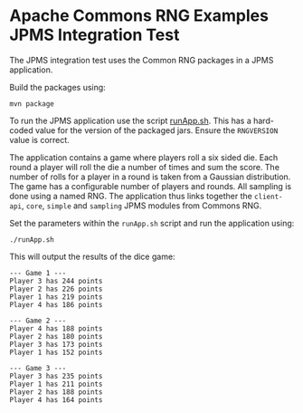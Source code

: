 <!---
 Licensed to the Apache Software Foundation (ASF) under one or more
 contributor license agreements.  See the NOTICE file distributed with
 this work for additional information regarding copyright ownership.
 The ASF licenses this file to You under the Apache License, Version 2.0
 (the "License"); you may not use this file except in compliance with
 the License.  You may obtain a copy of the License at

      http://www.apache.org/licenses/LICENSE-2.0

 Unless required by applicable law or agreed to in writing, software
 distributed under the License is distributed on an "AS IS" BASIS,
 WITHOUT WARRANTIES OR CONDITIONS OF ANY KIND, either express or implied.
 See the License for the specific language governing permissions and
 limitations under the License.
-->

Apache Commons RNG Examples JPMS Integration Test
=================================================

The JPMS integration test uses the Common RNG packages in a JPMS application.

Build the packages using:

    mvn package

To run the JPMS application use the script [runApp.sh](runApp.sh). This has a hard-coded
value for the version of the packaged jars. Ensure the `RNGVERSION` value is correct.

The application contains a game where players roll a six sided die. Each round
a player will roll the die a number of times and sum the score. The number of rolls for
a player in a round is taken from a Gaussian distribution. The game has a configurable
number of players and rounds. All sampling is done using a named RNG. The application
thus links together the `client-api`, `core`, `simple` and `sampling` JPMS modules from Commons RNG.

Set the parameters within the `runApp.sh` script and run the application using:

    ./runApp.sh

This will output the results of the dice game:

    --- Game 1 ---
    Player 3 has 244 points
    Player 2 has 226 points
    Player 1 has 219 points
    Player 4 has 186 points
    
    --- Game 2 ---
    Player 4 has 188 points
    Player 2 has 180 points
    Player 3 has 173 points
    Player 1 has 152 points
    
    --- Game 3 ---
    Player 3 has 235 points
    Player 1 has 211 points
    Player 2 has 188 points
    Player 4 has 164 points

